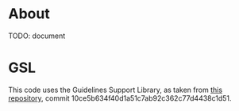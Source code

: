 # About

TODO: document

# GSL
This code uses the Guidelines Support Library, as taken from [this repository](https://github.com/microsoft/GSL), commit 10ce5b634f40d1a51c7ab92c362c77d4438c1d51.
